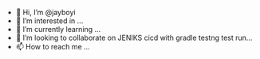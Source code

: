 - 👋 Hi, I’m @jayboyi
- 👀 I’m interested in ...
- 🌱 I’m currently learning ...
- 💞️ I’m looking to collaborate on JENIKS cicd with gradle testng test run...
- 📫 How to reach me ...

<!---
jayboyi/jayboyi is a ✨ special ✨ repository because its `README.md` (this file) appears on your GitHub profile.
You can click the Preview link to take a look at your changes.
--->
